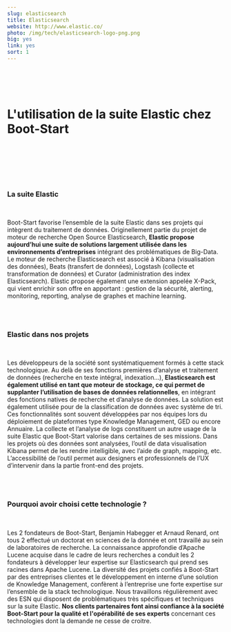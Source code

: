 ```yaml
---
slug: elasticsearch
title: Elasticsearch
website: http://www.elastic.co/
photo: /img/tech/elasticsearch-logo-png.png
big: yes
link: yes
sort: 1
---
```

<br><br><br>
<h1> L'utilisation de la suite Elastic chez Boot-Start</h1>
<br><br>


<br><br>
<h3> La suite Elastic </h3>
<br>


Boot-Start favorise l’ensemble de la suite Elastic dans ses projets qui intègrent du traitement de données.
Originellement partie du projet de moteur de recherche Open Source Elasticsearch, __Elastic propose aujourd’hui une
suite de solutions largement utilisée dans les environnements d’entreprises__ intégrant des problématiques de Big-Data.
Le moteur de recherche Elasticsearch est associé à Kibana (visualisation des données), Beats (transfert de données),
Logstash (collecte et transformation de données) et Curator (administration des index Elasticsearch).
Elastic propose également une extension appelée X-Pack, qui vient enrichir son offre en apportant : gestion de la sécurité,
alerting, monitoring, reporting, analyse de graphes et machine learning.

<br><br>
<h3> Elastic dans nos projets </h3>
<br>

Les développeurs de la société sont systématiquement formés à cette stack technologique. Au delà de ses fonctions premières
d’analyse et traitement de données (recherche en texte intégral, indexation…), __Elasticsearch est également utilisé en tant
que moteur de stockage, ce qui permet de supplanter l’utilisation de bases de données relationnelles__, en intégrant des
fonctions natives de recherche et d’analyse de données. La solution est également utilisée pour de la classification de
données avec système de tri. Ces fonctionnalités sont souvent développées par nos équipes lors du déploiement de plateformes
 type Knowledge Management, GED ou encore Annuaire.
La collecte et l’analyse de logs constituent un autre usage de la suite Elastic que Boot-Start valorise dans certaines de
ses missions.
Dans les projets où des données sont analysées, l’outil de data visualisation Kibana permet de les rendre intelligible, avec
l’aide de graph, mapping, etc. L’accessibilité de l’outil permet aux designers et professionnels de l’UX d’intervenir dans
la partie front-end des projets.

<br><br>
<h3> Pourquoi avoir choisi cette technologie ? </h3>
<br>

Les 2 fondateurs de Boot-Start, Benjamin Habegger et Arnaud Renard, ont tous 2 effectué un doctorat en sciences de la
donnée et ont travaillé au sein de laboratoires de recherche. La connaissance approfondie d’Apache Lucene acquise dans le
cadre de leurs recherches a conduit les 2 fondateurs à développer leur expertise sur Elasticsearch qui prend ses racines
dans Apache Lucene. La diversité des projets confiés à Boot-Start par des entreprises clientes et le développement en
interne d’une solution de Knowledge Management, confèrent à l’entreprise une forte expertise sur l’ensemble de la stack
technologique. Nous travaillons régulièrement avec des ESN qui disposent de problématiques très spécifiques et techniques
sur la suite Elastic. __Nos clients partenaires font ainsi confiance à la société Boot-Start pour la qualité et l'opérabilité
de ses experts__ concernant ces technologies dont la demande ne cesse de croitre.

<br><br>
<br><br>